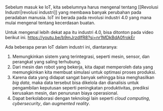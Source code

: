 Sebelum masuk ke IoT, kita sebelumnya harus mengenal tentang [[Revolusi Industri|revolusi industri]] yang membawa banyak perubahan pada peradaban manusia. IoT ini berada pada revolusi industri 4.0 yang mana mulai mengenal tentang kecerdasan buatan.

Untuk mengenal lebih dekat apa itu industri 4.0, bisa ditonton pada video berikut ini.
https://youtu.be/b9mJrzdlfR8?si=nr1MDkBdA0frokEr

Ada beberapa peran IoT dalam industri ini, diantaranya:
1. Memungkinkan sistem yang terintegrasi, seperti mesin, sensor, dan perangkat yang saling terhubung.
2. Dari mesin dan robot yang bekerja, kita dapat memperoleh data yang memungkinkan kita membuat simulasi untuk optimasi proses produksi.
3. Karena data yang didapat sangat banyak sehingga bisa menghasilkan *big data*, maka data tersebut bisa dikelola dan dianalisis untuk pengambilan keputusan seperti peningkatan produktivitas, prediksi kerusakan mesin, dan penurunan biaya operasional.
4. Dapat berkolaborasi dengan teknologi lain seperti *cloud computing*, *cybersecurity*, dan *augmented reality*.

